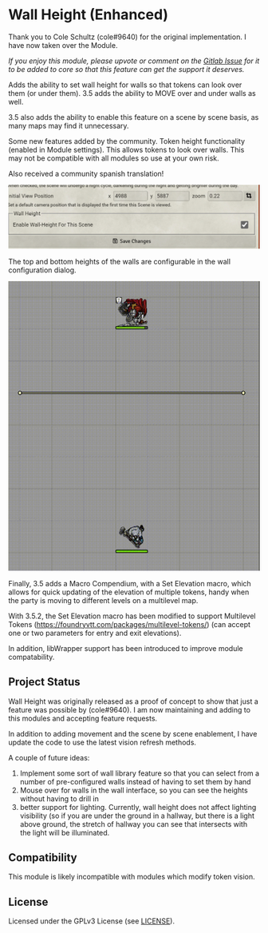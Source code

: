 # Wall Height (Enhanced)

Thank you to Cole Schultz (cole#9640) for the original implementation. I  have now taken over the Module.

*If you enjoy this module, please upvote or comment on the [Gitlab Issue](https://gitlab.com/foundrynet/foundryvtt/-/issues/1829) for it to be added to core so that this feature can get the support it deserves.*

Adds the ability to set wall height for walls so that tokens can look over them (or under them).  3.5 adds the ability to MOVE over and under walls as well.

3.5 also adds the ability to enable this feature on a scene by scene basis, as many maps may find it unnecessary.

Some new features added by the community.  Token height functionality (enabled in Module settings).  This allows tokens to look over walls.  This may not be compatible with all modules so use at your own risk.

Also received a community spanish translation!

![Preview](scene-config.png)

The top and bottom heights of the walls are configurable in the wall configuration dialog.

![Preview](wall-height.gif)

Finally, 3.5 adds a Macro Compendium, with a Set Elevation macro, which allows for quick updating of the elevation of multiple tokens, handy when the party is moving to different levels on a multilevel map.

With 3.5.2, the Set Elevation macro has been modified to support Multilevel Tokens (https://foundryvtt.com/packages/multilevel-tokens/) (can accept one or two parameters for entry and exit elevations).

In addition, libWrapper support has been introduced to improve module compatability.

## Project Status

Wall Height was originally released as a proof of concept to show that just a feature was possible by (cole#9640). I am now maintaining and adding to this modules and accepting feature requests.

In addition to adding movement and the scene by scene enablement, I have update the code to use the latest vision refresh methods.

A couple of future ideas:
1) Implement some sort of wall library feature so that you can select from a number of pre-configured walls instead of having to set them by hand
2) Mouse over for walls in the wall interface, so you can see the heights without having to drill in
3) better support for lighting.  Currently, wall height does not affect lighting visibility (so if you are under the ground in a hallway, but there is a light above ground, the stretch of hallway you can see that intersects with the light will be illuminated.

## Compatibility

This module is likely incompatible with modules which modify token vision.

## License

Licensed under the GPLv3 License (see [LICENSE](LICENSE)).
